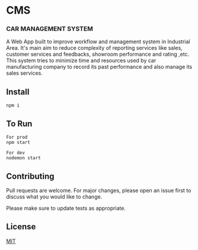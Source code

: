 # CMS
### CAR MANAGEMENT SYSTEM

A Web App built to improve workflow and management system in Industrial Area. It's main aim to reduce complexity of reporting services
like sales, customer services and  feedbacks, showroom performance and rating ,etc. This system tries to minimize time and resources 
used by car manufacturing company to record its past performance and also manage its sales services.

## Install

    npm i

## To Run
    For prod
    npm start

    For dev
    nodemon start

## Contributing
Pull requests are welcome. For major changes, please open an issue first to discuss what you would like to change.

Please make sure to update tests as appropriate.

## License
[MIT](LICENSE)
